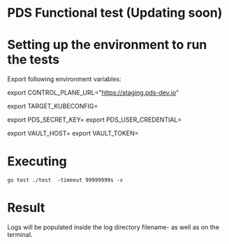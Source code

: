 # PDS Functional test (Updating soon)

# Setting up the environment to run the tests 

Export following environment variables: 

export CONTROL_PLANE_URL="https://staging.pds-dev.io"

export TARGET_KUBECONFIG=<Path to target cluster kubeconfig>

export PDS_SECRET_KEY=<Path in vault location to PDS secret KEY>
export PDS_USER_CREDENTIAL=<Path in vault location to PDS Users credentials>


export VAULT_HOST=<Vault URL>
export VAULT_TOKEN=<Vault token>

# Executing
    go test ./test  -timeout 99999999s -v

# Result
  
  Logs will be populated inside the log directory filename-<timestamp> as well as on the terminal.
  
  
  
 
